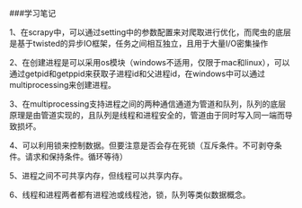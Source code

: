 ###学习笔记



1、在scrapy中，可以通过setting中的参数配置来对爬取进行优化，而爬虫的底层是基于twisted的异步IO框架，任务之间相互独立，且用于大量I/O密集操作

2、在创建进程是可以采用os模块（windows不适用，仅限于mac和linux），可以通过getpid和getppid来获取子进程id和父进程id，在windows中可以通过multiprocessing来创建进程。

3、在multiprocessing支持进程之间的两种通信通道为管道和队列，队列的底层原理是由管道实现的，且队列是线程和进程安全的，管道由于同时写入同一端而导致损坏。

4、可以利用锁来控制数据。但要注意是否会存在死锁（互斥条件。不可剥夺条件。请求和保持条件。循环等待）

5、进程之间不可共享内存，但线程可以共享内存。

6、线程和进程两者都有进程池或线程池，锁，队列等类似数据概念。